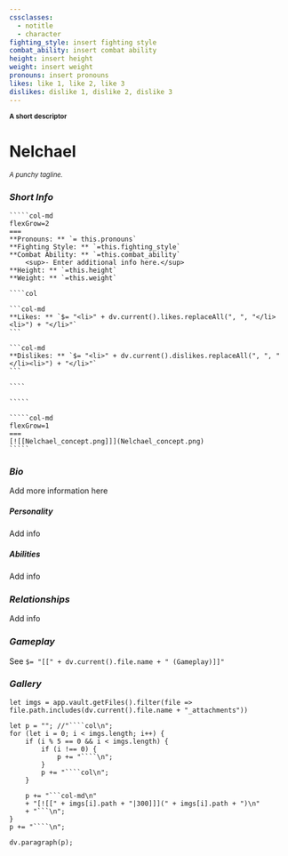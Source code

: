 ```yaml
---
cssclasses:
  - notitle
  - character
fighting_style: insert fighting style
combat_ability: insert combat ability
height: insert height
weight: insert weight
pronouns: insert pronouns
likes: like 1, like 2, like 3
dislikes: dislike 1, dislike 2, dislike 3
---
```

<sub>**A short descriptor**</sub>
# Nelchael
<sup>*A punchy tagline.*</sup>
### *Short Info*
``````col
`````col-md
flexGrow=2
===
**Pronouns: ** `= this.pronouns`
**Fighting Style: ** `=this.fighting_style`
**Combat Ability: ** `=this.combat_ability`
	<sup>- Enter additional info here.</sup>
**Height: ** `=this.height`
**Weight: ** `=this.weight`

````col

```col-md
**Likes: ** `$= "<li>" + dv.current().likes.replaceAll(", ", "</li><li>") + "</li>"`
```

```col-md
**Dislikes: ** `$= "<li>" + dv.current().dislikes.replaceAll(", ", "</li><li>") + "</li>"`
```

````

`````

`````col-md
flexGrow=1
===
[![[Nelchael_concept.png]]](Nelchael_concept.png)
`````

``````

### *Bio*
Add more information here
<br>

##### ***Personality***
Add info
<br>

##### ***Abilities***
Add info
<br>

### *Relationships*
Add info
<br>

### *Gameplay*
See `$= "[[" + dv.current().file.name + " (Gameplay)]]"`
<br>

### ***Gallery***
```dataviewjs
let imgs = app.vault.getFiles().filter(file => file.path.includes(dv.current().file.name + "_attachments"))

let p = ""; //"````col\n";
for (let i = 0; i < imgs.length; i++) {
	if (i % 5 == 0 && i < imgs.length) {
		if (i !== 0) {
			p += "````\n";
		}
		p += "````col\n";
	}
	
	p += "```col-md\n"
	+ "[![[" + imgs[i].path + "|300]]](" + imgs[i].path + ")\n"
	+ "```\n";
}
p += "````\n";

dv.paragraph(p);
```